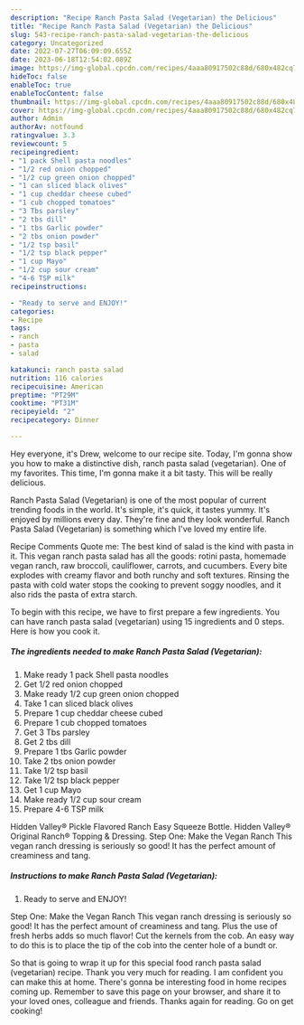 ```yaml
---
description: "Recipe Ranch Pasta Salad (Vegetarian) the Delicious"
title: "Recipe Ranch Pasta Salad (Vegetarian) the Delicious"
slug: 543-recipe-ranch-pasta-salad-vegetarian-the-delicious
category: Uncategorized
date: 2022-07-27T06:09:09.655Z
date: 2023-06-18T12:54:02.089Z
image: https://img-global.cpcdn.com/recipes/4aaa80917502c88d/680x482cq70/ranch-pasta-salad-vegetarian-recipe-main-photo.jpg
hideToc: false
enableToc: true
enableTocContent: false
thumbnail: https://img-global.cpcdn.com/recipes/4aaa80917502c88d/680x482cq70/ranch-pasta-salad-vegetarian-recipe-main-photo.jpg
cover: https://img-global.cpcdn.com/recipes/4aaa80917502c88d/680x482cq70/ranch-pasta-salad-vegetarian-recipe-main-photo.jpg
author: Admin
authorAv: notfound
ratingvalue: 3.3
reviewcount: 5
recipeingredient:
- "1 pack Shell pasta noodles"
- "1/2 red onion chopped"
- "1/2 cup green onion chopped"
- "1 can sliced black olives"
- "1 cup cheddar cheese cubed"
- "1 cub chopped tomatoes"
- "3 Tbs parsley"
- "2 tbs dill"
- "1 tbs Garlic powder"
- "2 tbs onion powder"
- "1/2 tsp basil"
- "1/2 tsp black pepper"
- "1 cup Mayo"
- "1/2 cup sour cream"
- "4-6 TSP milk"
recipeinstructions:

- "Ready to serve and ENJOY!"
categories:
- Recipe
tags:
- ranch
- pasta
- salad

katakunci: ranch pasta salad 
nutrition: 116 calories
recipecuisine: American
preptime: "PT29M"
cooktime: "PT31M"
recipeyield: "2"
recipecategory: Dinner

---
```



Hey everyone, it's Drew, welcome to our recipe site. Today, I'm gonna show you how to make a distinctive dish, ranch pasta salad (vegetarian). One of my favorites. This time, I'm gonna make it a bit tasty. This will be really delicious.

Ranch Pasta Salad (Vegetarian) is one of the most popular of current trending foods in the world. It's simple, it's quick, it tastes yummy. It's enjoyed by millions every day. They're fine and they look wonderful. Ranch Pasta Salad (Vegetarian) is something which I've loved my entire life.

Recipe Comments Quote me: The best kind of salad is the kind with pasta in it. This vegan ranch pasta salad has all the goods: rotini pasta, homemade vegan ranch, raw broccoli, cauliflower, carrots, and cucumbers. Every bite explodes with creamy flavor and both runchy and soft textures. Rinsing the pasta with cold water stops the cooking to prevent soggy noodles, and it also rids the pasta of extra starch.


To begin with this recipe, we have to first prepare a few ingredients. You can have ranch pasta salad (vegetarian) using 15 ingredients and 0 steps. Here is how you cook it.

<!--inarticleads1-->

##### The ingredients needed to make Ranch Pasta Salad (Vegetarian):

1. Make ready 1 pack Shell pasta noodles
1. Get 1/2 red onion chopped
1. Make ready 1/2 cup green onion chopped
1. Take 1 can sliced black olives
1. Prepare 1 cup cheddar cheese cubed
1. Prepare 1 cub chopped tomatoes
1. Get 3 Tbs parsley
1. Get 2 tbs dill
1. Prepare 1 tbs Garlic powder
1. Take 2 tbs onion powder
1. Take 1/2 tsp basil
1. Take 1/2 tsp black pepper
1. Get 1 cup Mayo
1. Make ready 1/2 cup sour cream
1. Prepare 4-6 TSP milk


Hidden Valley® Pickle Flavored Ranch Easy Squeeze Bottle. Hidden Valley® Original Ranch® Topping &amp; Dressing. Step One: Make the Vegan Ranch This vegan ranch dressing is seriously so good! It has the perfect amount of creaminess and tang. 

<!--inarticleads2-->

##### Instructions to make Ranch Pasta Salad (Vegetarian):


1. Ready to serve and ENJOY!

Step One: Make the Vegan Ranch This vegan ranch dressing is seriously so good! It has the perfect amount of creaminess and tang. Plus the use of fresh herbs adds so much flavor! Cut the kernels from the cob. An easy way to do this is to place the tip of the cob into the center hole of a bundt or. 

So that is going to wrap it up for this special food ranch pasta salad (vegetarian) recipe. Thank you very much for reading. I am confident you can make this at home. There's gonna be interesting food in home recipes coming up. Remember to save this page on your browser, and share it to your loved ones, colleague and friends. Thanks again for reading. Go on get cooking!
